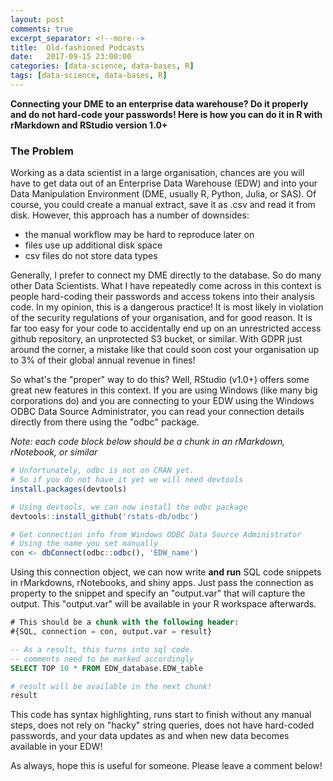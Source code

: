 ```yaml
---
layout: post
comments: true
excerpt_separator: <!--more-->
title:  Old-fashioned Podcasts
date:   2017-09-15 23:00:00
categories: [data-science, data-bases, R]
tags: [data-science, data-bases, R]
---
```

**Connecting your DME to an enterprise data warehouse? Do it properly and do not hard-code your passwords! Here is how you can do it in R with rMarkdown and RStudio version 1.0+**
<!--more-->

### The Problem
Working as a data scientist in a large organisation, chances are you will have to get data out of an Enterprise Data Warehouse (EDW) and into your Data Manipulation Environment (DME, usually R, Python, Julia, or SAS). Of course, you could create a manual extract, save it as .csv and read it from disk. However, this approach has a number of downsides:
- the manual workflow may be hard to reproduce later on
- files use up additional disk space
- csv files do not store data types

Generally, I prefer to connect my DME directly to the database. So do many other Data Scientists. What I have repeatedly come across in this context is people hard-coding their passwords and access tokens into their analysis code. In my opinion, this is a dangerous practice! It is most likely in violation of the security regulations of your organisation, and for good reason. It is far too easy for your code to accidentally end up on an unrestricted access github repository, an unprotected S3 bucket, or similar. With GDPR just around the corner, a mistake like that could soon cost your organisation up to 3% of their global annual revenue in fines!

So what's the "proper" way to do this? Well, RStudio (v1.0+) offers some great new features in this context. If you are using Windows (like many big corporations do) and you are connecting to your EDW using the Windows ODBC Data Source Administrator, you can read your connection details directly from there using the "odbc" package.

*Note: each code block below should be a chunk in an rMarkdown, rNotebook, or similar*
```R
# Unfortunately, odbc is not on CRAN yet.
# So if you do not have it yet we will need devtools
install.packages(devtools)

# Using devtools, we can now install the odbc package
devtools::install_github('rstats-db/odbc')

# Get connection info from Windows ODBC Data Source Administrator
# Using the name you set manually
con <- dbConnect(odbc::odbc(), 'EDW_name')
```

Using this connection object, we can now write **and run** SQL code snippets in rMarkdowns, rNotebooks, and shiny apps. Just pass the connection as property to the snippet and specify an "output.var" that will capture the output. This "output.var" will be available in your R workspace afterwards.

```sql
# This should be a chunk with the following header:
#{SQL, connection = con, output.var = result}

-- As a result, this turns into sql code.
-- comments need to be marked accordingly
SELECT TOP 10 * FROM EDW_database.EDW_table
```

```r
# result will be available in the next chunk!
result
```

This code has syntax highlighting, runs start to finish without any manual steps, does not rely on "hacky" string queries, does not have hard-coded passwords, and your data updates as and when new data becomes available in your EDW!

As always, hope this is useful for someone. Please leave a comment below!
